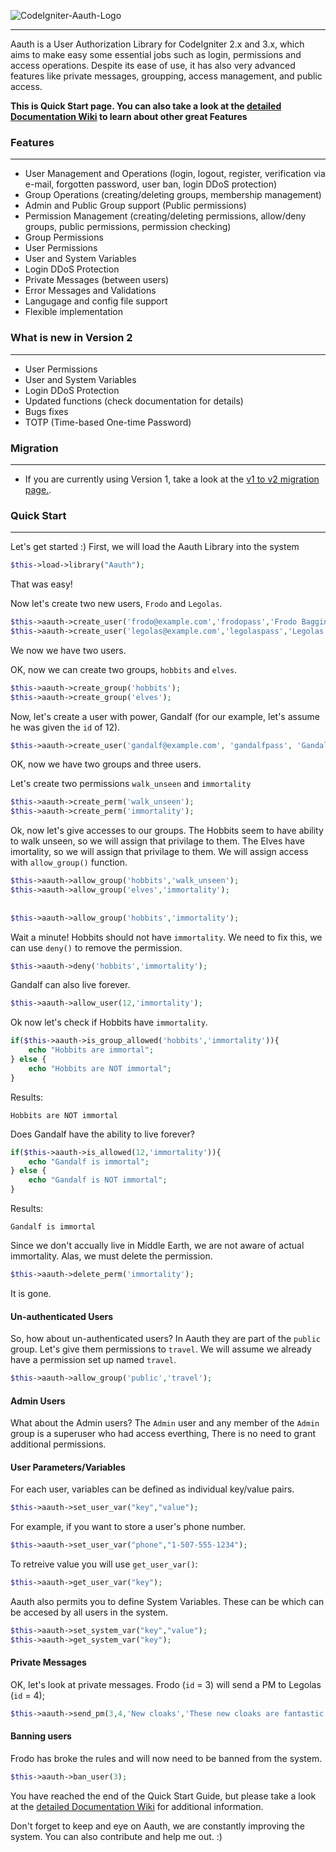 ![CodeIgniter-Aauth-Logo](https://cloud.githubusercontent.com/assets/2417212/8925689/add409ea-34be-11e5-8e50-845da8f5b1b0.png)


***
Aauth is a User Authorization Library for CodeIgniter 2.x and 3.x, which aims to make easy some essential jobs such as login, permissions and access operations. Despite its ease of use, it has also very advanced features like private messages, groupping, access management, and public access.

**This is Quick Start page. You can also take a look at the [detailed Documentation Wiki](https://github.com/emreakay/CodeIgniter-Aauth/wiki/_pages) to learn about other great Features**

### Features 
***
* User Management and Operations (login, logout, register, verification via e-mail, forgotten password, user ban, login DDoS protection)
* Group Operations (creating/deleting groups, membership management)
* Admin and Public Group support (Public permissions)
* Permission Management (creating/deleting permissions, allow/deny groups, public permissions, permission checking)
* Group Permissions
* User Permissions
* User and System Variables
* Login DDoS Protection
* Private Messages (between users)
* Error Messages and Validations
* Langugage and config file support
* Flexible implementation

### What is new in Version 2
***
* User Permissions
* User and System Variables
* Login DDoS Protection
* Updated functions (check documentation for details)
* Bugs fixes
* TOTP (Time-based One-time Password)

### Migration
***
* If you are currently using Version 1, take a look at the [v1 to v2 migration page.](https://github.com/emreakay/CodeIgniter-Aauth/wiki/1%29-Migration-from-V1).

### Quick Start 
***
Let's get started :)
First, we will load the Aauth Library into the system
```php
$this->load->library("Aauth");
```

That was easy!

Now let's create two new users, `Frodo` and `Legolas`.

```php
$this->aauth->create_user('frodo@example.com','frodopass','Frodo Baggins');
$this->aauth->create_user('legolas@example.com','legolaspass','Legolas');
```
   
We now we have two users.

OK, now we can create two groups, `hobbits` and `elves`.
```php
$this->aauth->create_group('hobbits');
$this->aauth->create_group('elves');
```  

Now, let's create a user with power, Gandalf (for our example, let's assume he was given the `id` of 12).
```php
$this->aauth->create_user('gandalf@example.com', 'gandalfpass', 'Gandalf the Gray');
```  

OK, now we have two groups and three users.

Let's create two permissions `walk_unseen` and `immortality` 

```php
$this->aauth->create_perm('walk_unseen');
$this->aauth->create_perm('immortality');
```  

Ok, now let's give accesses to our groups.  The Hobbits seem to have ability to walk unseen, so we will assign that privilage to them. The Elves have imortality, so we will assign that privilage to them.
We will assign access with `allow_group()` function.

```php
$this->aauth->allow_group('hobbits','walk_unseen');
$this->aauth->allow_group('elves','immortality');
  
  
$this->aauth->allow_group('hobbits','immortality');
``` 

Wait a minute! Hobbits should not have `immortality`. We need to fix this, we can use `deny()` to remove the permission.

```php
$this->aauth->deny('hobbits','immortality');
``` 

Gandalf can also live forever.

```php
$this->aauth->allow_user(12,'immortality');
``` 

Ok now let's check if Hobbits have `immortality`.

```php
if($this->aauth->is_group_allowed('hobbits','immortality')){
	echo "Hobbits are immortal";
} else {
	echo "Hobbits are NOT immortal";
}
```
Results:
```
Hobbits are NOT immortal
```

Does Gandalf have the ability to live forever?

```php
if($this->aauth->is_allowed(12,'immortality')){
	echo "Gandalf is immortal";
} else {
	echo "Gandalf is NOT immortal";
}
``` 
Results:
```
Gandalf is immortal
```

Since we don't accually live in Middle Earth, we are not aware of actual immortality.  Alas, we must delete the permission.

```php
$this->aauth->delete_perm('immortality');
``` 
It is gone.

#### Un-authenticated Users

So, how about un-authenticated users?  In Aauth they are part of the `public` group. Let's give them permissions to `travel`.
We will assume we already have a permission set up named `travel`.

```php
$this->aauth->allow_group('public','travel');
``` 

#### Admin Users
What about the Admin users? The `Admin` user and any member of the `Admin` group is a superuser who had access everthing, There is no need to grant additional permissions.
  
#### User Parameters/Variables
For each user, variables can be defined as individual key/value pairs.

```php
$this->aauth->set_user_var("key","value");
``` 

For example, if you want to store a user's phone number.
```php
$this->aauth->set_user_var("phone","1-507-555-1234");
``` 

To retreive value you will use `get_user_var()`:
```php
$this->aauth->get_user_var("key");
``` 

Aauth also permits you to define System Variables.  These can be which can be accesed by all users in the system.
```php
$this->aauth->set_system_var("key","value");
$this->aauth->get_system_var("key");
``` 

#### Private Messages
OK, let's look at private messages. Frodo (`id` = 3) will send a PM to Legolas (`id` = 4);

```php
$this->aauth->send_pm(3,4,'New cloaks','These new cloaks are fantastic!')
``` 

#### Banning users

Frodo has broke the rules and will now need to be banned from the system.
```php
$this->aauth->ban_user(3);
``` 

You have reached the end of the Quick Start Guide, but please take a look at the [detailed Documentation Wiki](https://github.com/emreakay/CodeIgniter-Aauth/wiki/_pages) for additional information.


Don't forget to keep and eye on Aauth, we are constantly improving the system.
You can also contribute and help me out. :)
